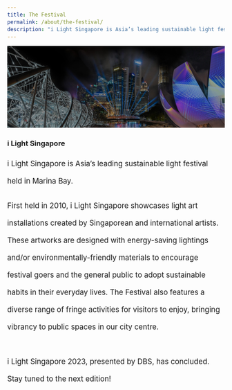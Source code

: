 ```yaml
---
title: The Festival
permalink: /about/the-festival/
description: "i Light Singapore is Asia’s leading sustainable light festival held in Marina Bay. "
---
```

![](/images/About/ilsgherobanner(f).jpg)
### i Light Singapore
<p style="font-size:17px; line-height:40px">
i Light Singapore is Asia’s leading sustainable light festival held in Marina Bay. </p>
  
<p style="font-size:17px; line-height:40px">First held in 2010, i Light Singapore showcases light art installations created by Singaporean and international artists. These artworks are designed with energy-saving lightings and/or environmentally-friendly materials to encourage festival goers and the general public to adopt sustainable habits in their everyday lives. The Festival also features a diverse range of fringe activities for visitors to enjoy, bringing vibrancy to public spaces in our city centre.
<br><br>
i Light Singapore 2023, presented by DBS, has concluded. Stay tuned to the next edition!</p>
